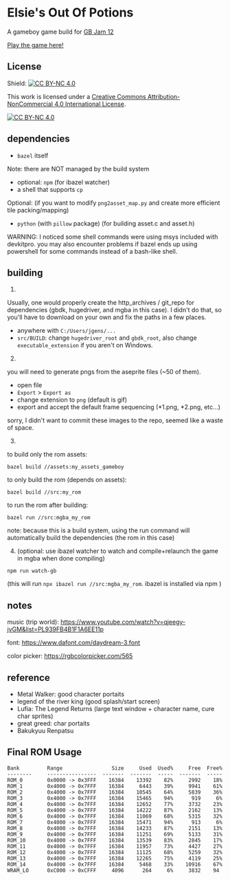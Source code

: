 # Elsie's Out Of Potions

A gameboy game build for [GB Jam 12](https://itch.io/jam/gbjam-12)

[Play the game here!](https://jeffzzq.itch.io/elsies-out-of-potions)

## License

Shield: [![CC BY-NC 4.0][cc-by-nc-shield]][cc-by-nc]

This work is licensed under a
[Creative Commons Attribution-NonCommercial 4.0 International License][cc-by-nc].

[![CC BY-NC 4.0][cc-by-nc-image]][cc-by-nc]

[cc-by-nc]: https://creativecommons.org/licenses/by-nc/4.0/
[cc-by-nc-image]: https://licensebuttons.net/l/by-nc/4.0/88x31.png
[cc-by-nc-shield]: https://img.shields.io/badge/License-CC%20BY--NC%204.0-lightgrey.svg

## dependencies

* `bazel` itself

Note: there are NOT managed by the build system

* optional: `npm` (for ibazel watcher)
* a shell that supports `cp`

Optional: (if you want to modify `png2asset_map.py` and create more efficient tile packing/mapping)

* `python` (with `pillow` package) (for building asset.c and asset.h)

WARNING: I noticed some shell commands were using msys included with devkitpro. you may also encounter problems if bazel ends up using powershell for some commands instead of a bash-like shell. 

## building

1.

Usually, one would properly create the http_archives / git_repo for dependencies (gbdk, hugedriver, and mgba in this case). I didn't do that, so you'll have to download on your own and fix the paths in a few places.

* anywhere with `C:/Users/jgens/...`
* `src/BUILD`: change `hugedriver_root` and `gbdk_root`, also change `executable_extension` if you aren't on Windows.

2.

you will need to generate pngs from the aseprite files (~50 of them).

* open file
* `Export` > `Export as`
* change extension to `png` (default is gif)
* export and accept the default frame sequencing (*1.png, *2.png, etc...)

sorry, I didn't want to commit these images to the repo, seemed like a waste of space.

3. 

to build only the rom assets:

```
bazel build //assets:my_assets_gameboy
```

to only build the rom (depends on assets):

```
bazel build //src:my_rom
```

to run the rom after building:

```
bazel run //src:mgba_my_rom
```

note: because this is a build system, using the run command will automatically build the dependencies (the rom in this case)

4. (optional: use ibazel watcher to watch and compile+relaunch the game in mgba when done compiling)

```
npm run watch-gb
```

(this will run `npx ibazel run //src:mgba_my_rom`. ibazel is installed via npm )

## notes

music (trip world): https://www.youtube.com/watch?v=qjeegy-jvGM&list=PL939FB4B1F1A6EE11p

font: https://www.dafont.com/daydream-3.font

color picker: https://rgbcolorpicker.com/565

## reference

* Metal Walker: good character portaits
* legend of the river king (good splash/start screen)
* Lufia: The Legend Returns (large text window + character name, cure char sprites)
* great greed: char portaits
* Bakukyuu Renpatsu


## Final ROM Usage

```
Bank         Range                Size     Used  Used%     Free  Free%
--------     ----------------  -------  -------  -----  -------  -----
ROM_0        0x0000 -> 0x3FFF    16384    13392    82%     2992    18%
ROM_1        0x4000 -> 0x7FFF    16384     6443    39%     9941    61%
ROM_2        0x4000 -> 0x7FFF    16384    10545    64%     5839    36%
ROM_3        0x4000 -> 0x7FFF    16384    15465    94%      919     6%
ROM_4        0x4000 -> 0x7FFF    16384    12652    77%     3732    23%
ROM_5        0x4000 -> 0x7FFF    16384    14222    87%     2162    13%
ROM_6        0x4000 -> 0x7FFF    16384    11069    68%     5315    32%
ROM_7        0x4000 -> 0x7FFF    16384    15471    94%      913     6%
ROM_8        0x4000 -> 0x7FFF    16384    14233    87%     2151    13%
ROM_9        0x4000 -> 0x7FFF    16384    11251    69%     5133    31%
ROM_10       0x4000 -> 0x7FFF    16384    13539    83%     2845    17%
ROM_11       0x4000 -> 0x7FFF    16384    11957    73%     4427    27%
ROM_12       0x4000 -> 0x7FFF    16384    11125    68%     5259    32%
ROM_13       0x4000 -> 0x7FFF    16384    12265    75%     4119    25%
ROM_14       0x4000 -> 0x7FFF    16384     5468    33%    10916    67%
WRAM_LO      0xC000 -> 0xCFFF     4096      264     6%     3832    94
```